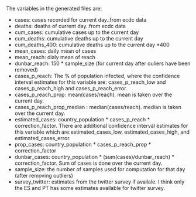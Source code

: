 The variables in the generated files are:  
- cases: cases recorded for current day..from ecdc data
- deaths: deaths of current day..from ecdc data
- cum_cases: cumulative cases up to the current day
- cum_deaths: cumulative deaths up to the current day
- cum_deaths_400: cumulative deaths up to the current day *400
- mean_cases: daily mean of cases  
- mean_reach: dialy mean of reach
- dunbar_reach: 150 * sample_size (for current day after ouliers have
been removed)
- cases_p_reach: The % of population infected, where the confidence interval
estimates for this variable are: cases_p_reach_low and cases_p_reach_high and cases_p_reach_error.
- cases_p_reach_prop: mean(cases/reach). mean is taken over the current day.
- cases_p_reach_prop_median : median(cases/reach). median is taken over the current day.
- estimated_cases: country_population * cases_p_reach *
correction_factor. There are additional confidence interval estimates
for this variable which are:estimated_cases_low, estimated_cases_high,
and estimated_cases_error.
- prop_cases: country_population * cases_p_reach_prop * correction_factor
- dunbar_cases: country_population * (sum(cases)/dunbar_reach) *
correction_factor. Sum of cases is done over the current day.
- sample_size: the number of samples used for computation for that day
(after removing outliers)
- survey_twitter: estimates from the twitter survey if availale. I think
only the ES and PT has some estimates available for twitter survey.
